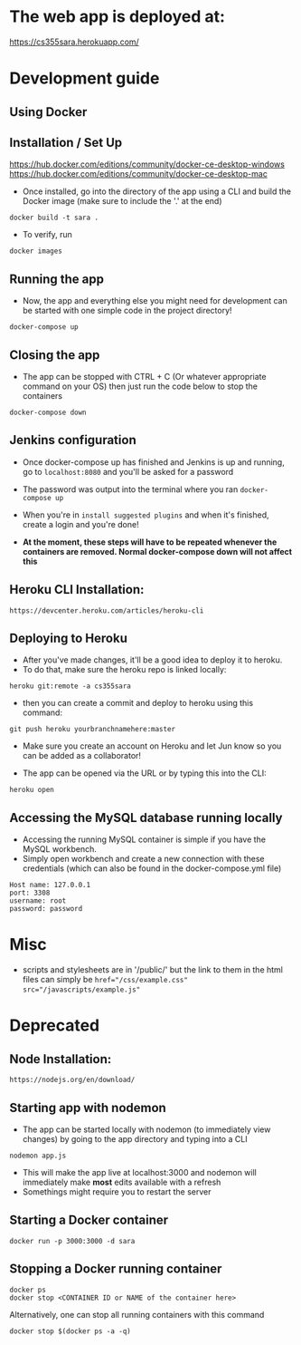 # The web app is deployed at:
https://cs355sara.herokuapp.com/

# Development guide
## Using Docker
## Installation / Set Up
https://hub.docker.com/editions/community/docker-ce-desktop-windows
https://hub.docker.com/editions/community/docker-ce-desktop-mac

* Once installed, go into the directory of the app using a CLI and build the Docker image (make sure to include the '.' at the end)

```docker build -t sara .```

* To verify, run

```docker images```

## Running the app
* Now, the app and everything else you might need for development can be started with one simple code in the project directory!

```docker-compose up```

## Closing the app 
* The app can be stopped with CTRL + C (Or whatever appropriate command on your OS) then just run the code below to stop the containers

```docker-compose down```

## Jenkins configuration
* Once docker-compose up has finished and Jenkins is up and running, go to `localhost:8080` and you'll be asked for a password
* The password was output into the terminal where you ran `docker-compose up`
* When you're in `install suggested plugins` and when it's finished, create a login and you're done!

* **At the moment, these steps will have to be repeated whenever the containers are removed. Normal docker-compose down will not affect this**

## Heroku CLI Installation:
```https://devcenter.heroku.com/articles/heroku-cli```
## Deploying to Heroku
* After you've made changes, it'll be a good idea to deploy it to heroku.
* To do that, make sure the heroku repo is linked locally:

```heroku git:remote -a cs355sara```

* then you can create a commit and deploy to heroku using this command:

```git push heroku yourbranchnamehere:master```

* Make sure you create an account on Heroku and let Jun know so you can be added as a collaborator!

* The app can be opened via the URL or by typing this into the CLI:

```heroku open```

## Accessing the MySQL database running locally
* Accessing the running MySQL container is simple if you have the MySQL workbench.
* Simply open workbench and create a new connection with these credentials (which can also be found in the docker-compose.yml file)

```
Host name: 127.0.0.1
port: 3308
username: root
password: password
```

# Misc
* scripts and stylesheets are in '/public/' but the link to them in the html files can simply be 
```href="/css/example.css"```
```src="/javascripts/example.js"```


# Deprecated
## Node Installation:
```https://nodejs.org/en/download/```

## Starting app with nodemon
* The app can be started locally with nodemon (to immediately view changes) by going to the app directory and typing into a CLI

```nodemon app.js```

* This will make the app live at localhost:3000 and nodemon will immediately make **most** edits available with a refresh
* Somethings might require you to restart the server

## Starting a Docker container
```docker run -p 3000:3000 -d sara```

## Stopping a Docker running container
```
docker ps
docker stop <CONTAINER ID or NAME of the container here>
```

Alternatively, one can stop all running containers with this command

```docker stop $(docker ps -a -q)```
